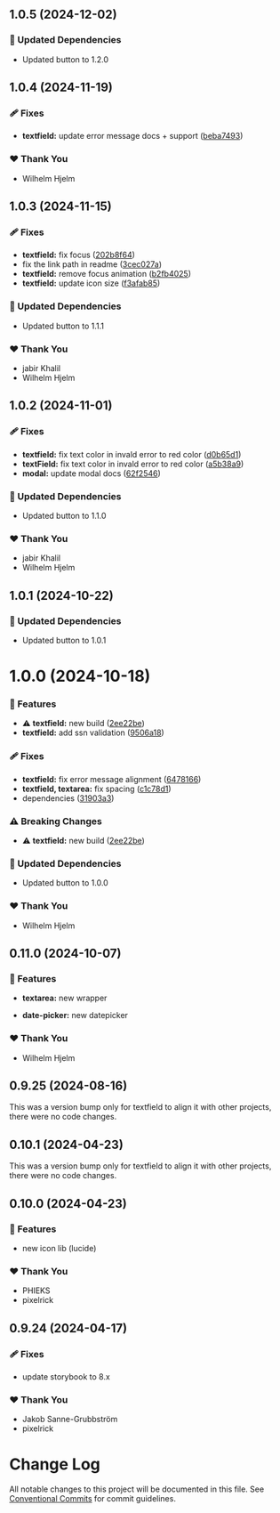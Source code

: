 ## 1.0.5 (2024-12-02)

### 🧱 Updated Dependencies

- Updated button to 1.2.0

## 1.0.4 (2024-11-19)

### 🩹 Fixes

- **textfield:** update error message docs + support ([beba7493](https://github.com/migrationsverket/midas/commit/beba7493))

### ❤️  Thank You

- Wilhelm Hjelm

## 1.0.3 (2024-11-15)

### 🩹 Fixes

- **textfield:** fix focus ([202b8f64](https://github.com/migrationsverket/midas/commit/202b8f64))
- fix the link path in readme ([3cec027a](https://github.com/migrationsverket/midas/commit/3cec027a))
- **textfield:** remove focus animation ([b2fb4025](https://github.com/migrationsverket/midas/commit/b2fb4025))
- **textfield:** update icon size ([f3afab85](https://github.com/migrationsverket/midas/commit/f3afab85))

### 🧱 Updated Dependencies

- Updated button to 1.1.1

### ❤️  Thank You

- jabir Khalil
- Wilhelm Hjelm

## 1.0.2 (2024-11-01)

### 🩹 Fixes

- **textfield:** fix text color in invald error to red color ([d0b65d1](https://github.com/migrationsverket/midas/commit/d0b65d1))
- **textField:** fix text color in invald error to red color ([a5b38a9](https://github.com/migrationsverket/midas/commit/a5b38a9))
- **modal:** update modal docs ([62f2546](https://github.com/migrationsverket/midas/commit/62f2546))

### 🧱 Updated Dependencies

- Updated button to 1.1.0

### ❤️  Thank You

- jabir Khalil
- Wilhelm Hjelm

## 1.0.1 (2024-10-22)

### 🧱 Updated Dependencies

- Updated button to 1.0.1

# 1.0.0 (2024-10-18)

### 🚀 Features

- ⚠️ **textfield:** new build ([2ee22be](https://github.com/migrationsverket/midas/commit/2ee22be))
- **textfield:** add ssn validation ([9506a18](https://github.com/migrationsverket/midas/commit/9506a18))

### 🩹 Fixes

- **textfield:** fix error message alignment ([6478166](https://github.com/migrationsverket/midas/commit/6478166))
- **textfield, textarea:** fix spacing ([c1c78d1](https://github.com/migrationsverket/midas/commit/c1c78d1))
- dependencies ([31903a3](https://github.com/migrationsverket/midas/commit/31903a3))

### ⚠️ Breaking Changes

- ⚠️ **textfield:** new build ([2ee22be](https://github.com/migrationsverket/midas/commit/2ee22be))

### 🧱 Updated Dependencies

- Updated button to 1.0.0

### ❤️ Thank You

- Wilhelm Hjelm

## 0.11.0 (2024-10-07)

### 🚀 Features

- **textarea:** new wrapper

- **date-picker:** new datepicker

### ❤️ Thank You

- Wilhelm Hjelm

## 0.9.25 (2024-08-16)

This was a version bump only for textfield to align it with other projects, there were no code changes.

## 0.10.1 (2024-04-23)

This was a version bump only for textfield to align it with other projects, there were no code changes.

## 0.10.0 (2024-04-23)

### 🚀 Features

- new icon lib (lucide)

### ❤️ Thank You

- PHIEKS
- pixelrick

## 0.9.24 (2024-04-17)

### 🩹 Fixes

- update storybook to 8.x

### ❤️ Thank You

- Jakob Sanne-Grubbström
- pixelrick

# Change Log

All notable changes to this project will be documented in this file.
See [Conventional Commits](https://conventionalcommits.org) for commit guidelines.
